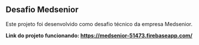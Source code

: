 ## Desafio Medsenior

Este projeto foi desenvolvido como desafio técnico da empresa Medsenior.

__Link do projeto funcionando: https://medsenior-51473.firebaseapp.com/__
